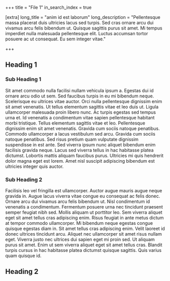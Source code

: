 +++
title = "File 1"
in_search_index = true

[extra]
long_title = "anim id est laborum"
long_description = "Pellentesque massa placerat duis ultricies lacus sed turpis. Sed cras ornare arcu dui vivamus arcu felis bibendum ut. Quisque sagittis purus sit amet. Mi tempus imperdiet nulla malesuada pellentesque elit. Luctus accumsan tortor posuere ac ut consequat. Eu sem integer vitae."

+++

## Heading 1

### Sub Heading 1

Sit amet commodo nulla facilisi nullam vehicula ipsum a. Egestas dui id ornare arcu odio ut sem. Sed faucibus turpis in eu mi bibendum neque. Scelerisque eu ultrices vitae auctor. Orci nulla pellentesque dignissim enim sit amet venenatis. Ut tellus elementum sagittis vitae et leo duis ut. Ligula ullamcorper malesuada proin libero nunc. Ac turpis egestas sed tempus urna et. Id venenatis a condimentum vitae sapien pellentesque habitant morbi tristique. Tellus elementum sagittis vitae et leo. Pellentesque dignissim enim sit amet venenatis. Gravida cum sociis natoque penatibus. Commodo ullamcorper a lacus vestibulum sed arcu. Gravida cum sociis natoque penatibus. Sed risus pretium quam vulputate dignissim suspendisse in est ante. Sed viverra ipsum nunc aliquet bibendum enim facilisis gravida neque. Lacus sed viverra tellus in hac habitasse platea dictumst. Lobortis mattis aliquam faucibus purus. Ultricies mi quis hendrerit dolor magna eget est lorem. Amet nisl suscipit adipiscing bibendum est ultricies integer quis auctor.

### Sub Heading 2

Facilisis leo vel fringilla est ullamcorper. Auctor augue mauris augue neque gravida in. Augue lacus viverra vitae congue eu consequat ac felis donec. Ornare arcu dui vivamus arcu felis bibendum ut. Nisl condimentum id venenatis a condimentum. Fermentum posuere urna nec tincidunt praesent semper feugiat nibh sed. Mollis aliquam ut porttitor leo. Sem viverra aliquet eget sit amet tellus cras adipiscing enim. Risus feugiat in ante metus dictum at tempor commodo ullamcorper. Mi bibendum neque egestas congue quisque egestas diam in. Sit amet tellus cras adipiscing enim. Velit laoreet id donec ultrices tincidunt arcu. Aliquet nec ullamcorper sit amet risus nullam eget. Viverra justo nec ultrices dui sapien eget mi proin sed. Ut aliquam purus sit amet. Enim ut sem viverra aliquet eget sit amet tellus cras. Blandit turpis cursus in hac habitasse platea dictumst quisque sagittis. Quis varius quam quisque id.

## Heading 2
